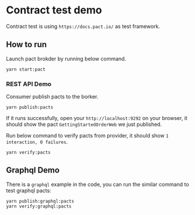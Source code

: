 # Contract test demo

Contract test is using `https://docs.pact.io/` as test framework.

## How to run

Launch pact brokder by running below command.

```
yarn start:pact
```


### REST API Demo

Consumer publish pacts to the borker.

```
yarn publish:pacts
```

If it runs successfully, open your `http://localhost:9292` on your browser, it should show the pact `GettingStartedOrderWeb` we just published.

Run below command to verify pacts from provider, it should show `1 interaction, 0 failures`.

```
yarn verify:pacts
```

## Graphql Demo

There is a `graphql` example in the code, you can run the similar command to test graphql pacts:

```
yarn publish:graphql:pacts
yarn verify:graphql:pacts
```
